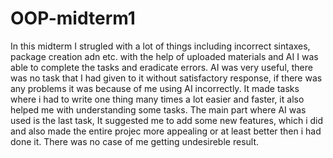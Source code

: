 # OOP-midterm1
In this midterm I strugled with a lot of things including incorrect sintaxes, package creation adn etc. with the help of uploaded materials and AI I was able to complete the tasks and eradicate errors. AI was very useful, there was no task that I had given to it without satisfactory response, if there was any problems it was because of me using AI incorrectly. It made tasks where i had to write one thing many times a lot easier and faster, it also helped me with understanding some tasks. The main part where AI was used is the last task, It suggested me to add some new features, which i did and also made the entire projec more appealing or at least better then i had done it. There was no case of me getting undesireble result.
